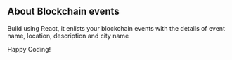 ## About Blockchain events

Build using React, it enlists your blockchain events with the details of event name, location, description and city name 



Happy Coding!
